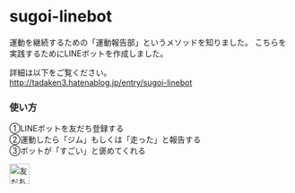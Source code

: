 # sugoi-linebot

運動を継続するための「運動報告部」というメソッドを知りました。
こちらを実践するためにLINEボットを作成しました。

詳細は以下をご覧ください。<br>
http://tadaken3.hatenablog.jp/entry/sugoi-linebot

### 使い方

①LINEボットを友だち登録する<br>
②運動したら「ジム」もしくは「走った」と報告する<br>
③ボットが「すごい」と褒めてくれる<br>

<a href="https://line.me/R/ti/p/%40bjh1678u"><img height="36" border="0" alt="友だち追加" src="https://scdn.line-apps.com/n/line_add_friends/btn/ja.png"></a>
